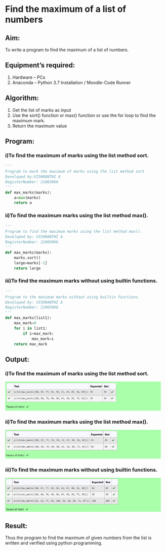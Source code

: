 # Find the maximum of a list of numbers
## Aim:
To write a program to find the maximum of a list of numbers.
## Equipment’s required:
1.	Hardware – PCs
2.	Anaconda – Python 3.7 Installation / Moodle-Code Runner
## Algorithm:
1.	Get the list of marks as input
2.	Use the sort() function or max() function or use the for loop to find the maximum mark.
3.	Return the maximum value
## Program:

### i)To find the maximum of marks using the list method sort.
```Python
''' 
Program to mark the maximum of marks using the list method sort
Developed by:VISHRANTHI A
RegisterNumber: 21003066
'''
def max_marks(marks):
    a=max(marks)
    return a
```

### ii)To find the maximum marks using the list method max().
```Python
''' 
Program to find the maximum marks using the list method max().
Developed by: VISHRANTHI A
RegisterNumber: 21003066
'''
def max_marks(marks):
    marks.sort()
    large=marks[-1]
    return large
```

### iii)To find the maximum marks without using builtin functions.
```Python
''' 
Program to the maximum marks without using builtin functions.
Developed by: VISHRANTHI A
RegisterNumber: 21003066
'''
def max_marks(list1):
    max_mark=0
    for i in list1:
        if i>max_mark:
            max_mark=i
    return max_mark
```

## Output:
### i)To find the maximum of marks using the list method sort.
![OUTPUT](./img/Ex07a.png)

### ii)To find the maximum marks using the list method max().
![OUTPUT](./img/Ex07b.png)

### iii)To find the maximum marks without using builtin functions.
![OUTPUT](./img/Ex07c.png)

## Result:
Thus the program to find the maximum of given numbers from the list is written and verified using python programming.
